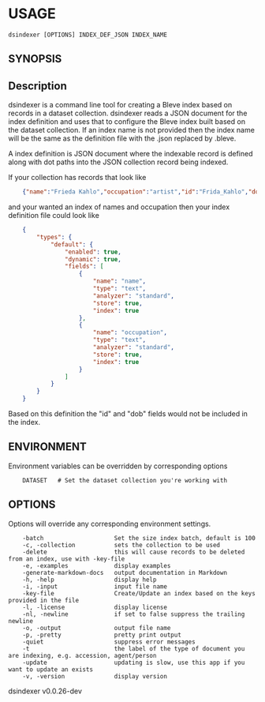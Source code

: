 
# USAGE

	dsindexer [OPTIONS] INDEX_DEF_JSON INDEX_NAME

## SYNOPSIS


## Description

dsindexer is a command line tool for creating a Bleve index based on records in a dataset 
collection. dsindexer reads a JSON document for the index definition and uses that to
configure the Bleve index built based on the dataset collection. If an index
name is not provided then the index name will be the same as the definition file
with the .json replaced by .bleve.

A index definition is JSON document where the indexable record is defined
along with dot paths into the JSON collection record being indexed.

If your collection has records that look like

```json
    {"name":"Frieda Kahlo","occupation":"artist","id":"Frida_Kahlo","dob":"1907-07-06"}
```

and your wanted an index of names and occupation then your index definition file could
look like

```json
    {
        "types": {
            "default": {
                "enabled": true,
                "dynamic": true,
                "fields": [
                    {
                        "name": "name",
                        "type": "text",
                        "analyzer": "standard",
                        "store": true,
                        "index": true
                    },
                    {
                        "name": "occupation",
                        "type": "text",
                        "analyzer": "standard",
                        "store": true,
                        "index": true
                    }
                ]
            }
        }
    }
```

Based on this definition the "id" and "dob" fields would not be included in the index.



## ENVIRONMENT

Environment variables can be overridden by corresponding options

```
    DATASET   # Set the dataset collection you're working with
```

## OPTIONS

Options will override any corresponding environment settings.

```
    -batch                    Set the size index batch, default is 100
    -c, -collection           sets the collection to be used
    -delete                   this will cause records to be deleted from an index, use with -key-file
    -e, -examples             display examples
    -generate-markdown-docs   output documentation in Markdown
    -h, -help                 display help
    -i, -input                input file name
    -key-file                 Create/Update an index based on the keys provided in the file
    -l, -license              display license
    -nl, -newline             if set to false suppress the trailing newline
    -o, -output               output file name
    -p, -pretty               pretty print output
    -quiet                    suppress error messages
    -t                        the label of the type of document you are indexing, e.g. accession, agent/person
    -update                   updating is slow, use this app if you want to update an exists
    -v, -version              display version
```


dsindexer v0.0.26-dev
